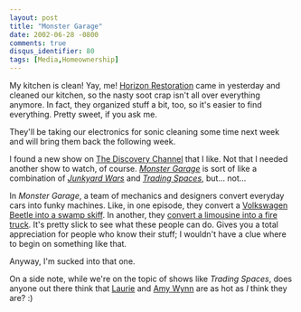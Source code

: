 ```yaml
---
layout: post
title: "Monster Garage"
date: 2002-06-28 -0800
comments: true
disqus_identifier: 80
tags: [Media,Homeownership]
---
```

My kitchen is clean! Yay, me! [Horizon
Restoration](http://www.horizonrestoration.com/) came in yesterday and
cleaned our kitchen, so the nasty soot crap isn't all over everything
anymore. In fact, they organized stuff a bit, too, so it's easier to
find everything. Pretty sweet, if you ask me.
 
 They'll be taking our electronics for sonic cleaning some time next
week and will bring them back the following week.
 
 I found a new show on [The Discovery
Channel](http://www.discovery.com/) that I like. Not that I needed
another show to watch, of course. *[Monster
Garage](http://dsc.discovery.com/fansites/monstergarage/monstergarage.html)*
is sort of like a combination of *[Junkyard
Wars](http://tlc.discovery.com/fansites/junkyard/junkyard.html)* and
*[Trading
Spaces](http://tlc.discovery.com/fansites/tradingspaces/tradingspaces.html)*,
but... not...
 
 In *Monster Garage*, a team of mechanics and designers convert everyday
cars into funky machines. Like, in one episode, they convert a
[Volkswagen Beetle into a swamp
skiff](http://dsc.discovery.com/fansites/monstergarage/episode/episode_03.html).
In another, they [convert a limousine into a fire
truck](http://dsc.discovery.com/fansites/monstergarage/episode/episode_02.html).
It's pretty slick to see what these people can do. Gives you a total
appreciation for people who know their stuff; I wouldn't have a clue
where to begin on something like that.
 
 Anyway, I'm sucked into that one.
 
 On a side note, while we're on the topic of shows like *Trading
Spaces*, does anyone out there think that
[Laurie](http://tlc.discovery.com/fansites/tradingspaces/bio/bio_06.html)
and [Amy
Wynn](http://tlc.discovery.com/fansites/tradingspaces/bio/bio_09.html)
are as hot as *I* think they are? :)
